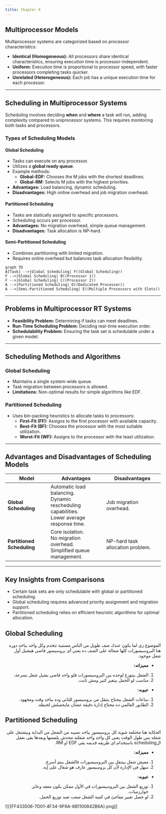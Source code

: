 ```yaml
---
title: Chapter 6
---
```

## Multiprocessor Models

Multiprocessor systems are categorized based on processor characteristics:

- **Identical (Homogeneous):** All processors share identical characteristics, ensuring execution time is processor-independent.
- **Uniform:** Execution time is proportional to processor speed, with faster processors completing tasks quicker.
- **Unrelated (Heterogeneous):** Each job has a unique execution time for each processor.

---
## Scheduling in Multiprocessor Systems

Scheduling involves deciding **when** and **where** a task will run, adding complexity compared to uniprocessor systems. This requires monitoring both tasks and processors.
### Types of Scheduling Models
#### Global Scheduling

- Tasks can execute on any processor.
- Utilizes a **global ready queue**.
- Example methods:
    - **Global-EDF:** Chooses the M jobs with the shortest deadlines.
    - **Global-RM:** Selects M jobs with the highest priorities.
- **Advantages:** Load balancing, dynamic scheduling.
- **Disadvantages:** High online overhead and job migration overhead.
#### Partitioned Scheduling

- Tasks are statically assigned to specific processors.
- Scheduling occurs per processor.
- **Advantages:** No migration overhead, simple queue management.
- **Disadvantages:** Task allocation is NP-hard.
#### Semi-Partitioned Scheduling

- Combines partitioning with limited migration.
- Requires online overhead but balances task allocation flexibility.

```mermaid
graph TD
A[Task] -->|Global Scheduling| F((Global Scheduling))
F -->|Global Scheduling| B((Processor 1))
F -->|Global Scheduling| C((Processor 2))
A -->|Partitioned Scheduling| D((Dedicated Processor))
A -->|Semi-Partitioned Scheduling| E((Multiple Processors with Slots))
```

---
## Problems in Multiprocessor RT Systems

- **Feasibility Problem:** Determining if tasks can meet deadlines.
- **Run-Time Scheduling Problem:** Deciding real-time execution order.
- **Schedulability Problem:** Ensuring the task set is schedulable under a given model.

---
## Scheduling Methods and Algorithms

### Global Scheduling

- Maintains a single system-wide queue.
- Task migration between processors is allowed.
- **Limitations:** Non-optimal results for simple algorithms like EDF.
### Partitioned Scheduling

- Uses bin-packing heuristics to allocate tasks to processors:
    - **First-Fit (FF):** Assigns to the first processor with available capacity.
    - **Best-Fit (BF):** Chooses the processor with the most suitable utilization.
    - **Worst-Fit (WF):** Assigns to the processor with the least utilization.

---
## Advantages and Disadvantages of Scheduling Models

| **Model**                  | **Advantages**                                                                                  | **Disadvantages**                |
| -------------------------- | ----------------------------------------------------------------------------------------------- | -------------------------------- |
| **Global Scheduling**      | Automatic load balancing.<br>Dynamic rescheduling capabilities.<br>Lower average response time. | Job migration overhead.          |
| **Partitioned Scheduling** | Core isolation.<br>No migration overhead.<br>Simplified queue management.                       | NP-hard task allocation problem. |

---
## Key Insights from Comparisons

- Certain task sets are only schedulable with global or partitioned scheduling.
- Global scheduling requires advanced priority assignment and migration support.
- Partitioned scheduling relies on efficient heuristic algorithms for optimal allocation.

## Global Scheduling

<div dir="rtl"> 

 الموضوع زي لما يكون عندك صف طويل من الناس مستنية تتخدم وكل واحد بياخد دوره هنا البروسيسورات كلها شغالة على الصف ده يعني أي بروسيسور فاضي هيشيل أول شغل موجود.

- **مميزاته:**
1. الشغل بيتوزع لوحده بين البروسيسورات فلو واحد فاضي يشيل شغل بسرعة.
2. مناسب لو الحمل بيتغير كتير ومش ثابت.
- **عيوبه:**
1. ساعات الشغل بيحتاج يتنقل من بروسيسور للتاني وده بياخد وقت ومجهود.
2. الطابور العالمي ده محتاج إدارة دقيقة عشان مايحصلش لخبطة.

</div> 

## Partitioned Scheduling

<div dir="rtl"> 

الحكاية هنا مختلفة شوية كل بروسيسور بياخد نصيبه من الشغل من البداية وبيشتغل على شغله بس طول الوقت يعني كل واحد واخد شغلته محدش يلمسها وبعدها بقى بعمل الscheduling باستخدام اي طريقه قديمه بقى EDF او RM.
- **مميزاته:**
1. مفيش شغل بيتنقل بين البروسيسورات فالشغل بيتم أسرع.
2. سهل في الإدارة لأن كل بروسيسور عارف هو شغال على إيه.
- **عيوبه:**
1. توزيع الشغل بين البروسيسورات في الأول ممكن يكون معقد وعايز خوارزميات.
2. لو حصل تغيير مفاجئ في كمية الشغل صعب تعيد توزيع الحمل.

</div> 


![[{FF433506-7D01-4F34-9F6A-6B1100842B6A}.png]]